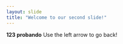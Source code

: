 ```yaml
---
layout: slide
title: "Welcome to our second slide!"
---
```

**123 probando**
Use the left arrow to go back!
